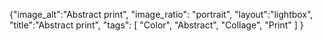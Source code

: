 {"image_alt":"Abstract print",
"image_ratio": "portrait", 
"layout":"lightbox",
"title":"Abstract print",
 "tags": [
  "Color",
  "Abstract",
  "Collage",
  "Print"
 ]
}